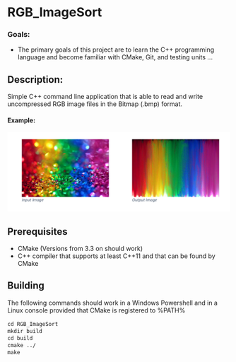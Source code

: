 # RGB_ImageSort

### Goals:
- The primary goals of this project are to learn the C++ programming language and become familiar with CMake, Git, and testing units ... 


## Description:

Simple C++ command line application that is able to read and write uncompressed RGB image files in the Bitmap (.bmp) format.


#### Example:

![alt tag](exp.png)

## Prerequisites

- CMake (Versions from 3.3 on should work)
- C++ compiler that supports at least C++11 and that can be found by CMake

## Building 

The following commands should work in a Windows Powershell and in a Linux console provided that CMake is registered to %PATH%

```
cd RGB_ImageSort
mkdir build
cd build
cmake ../
make 
```